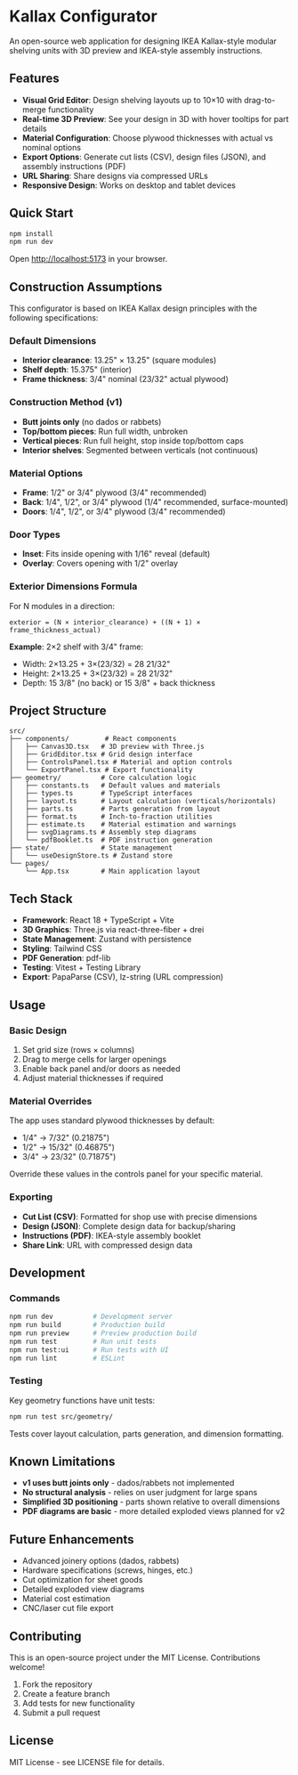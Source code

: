 # Kallax Configurator

An open-source web application for designing IKEA Kallax-style modular shelving units with 3D preview and IKEA-style assembly instructions.

## Features

- **Visual Grid Editor**: Design shelving layouts up to 10×10 with drag-to-merge functionality
- **Real-time 3D Preview**: See your design in 3D with hover tooltips for part details  
- **Material Configuration**: Choose plywood thicknesses with actual vs nominal options
- **Export Options**: Generate cut lists (CSV), design files (JSON), and assembly instructions (PDF)
- **URL Sharing**: Share designs via compressed URLs
- **Responsive Design**: Works on desktop and tablet devices

## Quick Start

```bash
npm install
npm run dev
```

Open [http://localhost:5173](http://localhost:5173) in your browser.

## Construction Assumptions

This configurator is based on IKEA Kallax design principles with the following specifications:

### Default Dimensions
- **Interior clearance**: 13.25" × 13.25" (square modules)  
- **Shelf depth**: 15.375" (interior)
- **Frame thickness**: 3/4" nominal (23/32" actual plywood)

### Construction Method (v1)
- **Butt joints only** (no dados or rabbets)
- **Top/bottom pieces**: Run full width, unbroken
- **Vertical pieces**: Run full height, stop inside top/bottom caps
- **Interior shelves**: Segmented between verticals (not continuous)

### Material Options
- **Frame**: 1/2" or 3/4" plywood (3/4" recommended)
- **Back**: 1/4", 1/2", or 3/4" plywood (1/4" recommended, surface-mounted)
- **Doors**: 1/4", 1/2", or 3/4" plywood (3/4" recommended)

### Door Types
- **Inset**: Fits inside opening with 1/16" reveal (default)
- **Overlay**: Covers opening with 1/2" overlay

### Exterior Dimensions Formula
For N modules in a direction:
```
exterior = (N × interior_clearance) + ((N + 1) × frame_thickness_actual)
```

**Example**: 2×2 shelf with 3/4" frame:
- Width: 2×13.25 + 3×(23/32) = 28 21/32"
- Height: 2×13.25 + 3×(23/32) = 28 21/32"  
- Depth: 15 3/8" (no back) or 15 3/8" + back thickness

## Project Structure

```
src/
├── components/         # React components
│   ├── Canvas3D.tsx   # 3D preview with Three.js
│   ├── GridEditor.tsx # Grid design interface
│   ├── ControlsPanel.tsx # Material and option controls  
│   └── ExportPanel.tsx # Export functionality
├── geometry/          # Core calculation logic
│   ├── constants.ts   # Default values and materials
│   ├── types.ts       # TypeScript interfaces
│   ├── layout.ts      # Layout calculation (verticals/horizontals)
│   ├── parts.ts       # Parts generation from layout
│   ├── format.ts      # Inch-to-fraction utilities
│   ├── estimate.ts    # Material estimation and warnings
│   ├── svgDiagrams.ts # Assembly step diagrams
│   └── pdfBooklet.ts  # PDF instruction generation
├── state/             # State management
│   └── useDesignStore.ts # Zustand store
└── pages/
    └── App.tsx        # Main application layout
```

## Tech Stack

- **Framework**: React 18 + TypeScript + Vite
- **3D Graphics**: Three.js via react-three-fiber + drei
- **State Management**: Zustand with persistence  
- **Styling**: Tailwind CSS
- **PDF Generation**: pdf-lib
- **Testing**: Vitest + Testing Library
- **Export**: PapaParse (CSV), lz-string (URL compression)

## Usage

### Basic Design
1. Set grid size (rows × columns)
2. Drag to merge cells for larger openings  
3. Enable back panel and/or doors as needed
4. Adjust material thicknesses if required

### Material Overrides
The app uses standard plywood thicknesses by default:
- 1/4" → 7/32" (0.21875")
- 1/2" → 15/32" (0.46875")  
- 3/4" → 23/32" (0.71875")

Override these values in the controls panel for your specific material.

### Exporting
- **Cut List (CSV)**: Formatted for shop use with precise dimensions
- **Design (JSON)**: Complete design data for backup/sharing
- **Instructions (PDF)**: IKEA-style assembly booklet
- **Share Link**: URL with compressed design data

## Development

### Commands
```bash
npm run dev          # Development server
npm run build        # Production build  
npm run preview      # Preview production build
npm run test         # Run unit tests
npm run test:ui      # Run tests with UI
npm run lint         # ESLint
```

### Testing
Key geometry functions have unit tests:
```bash
npm run test src/geometry/
```

Tests cover layout calculation, parts generation, and dimension formatting.

## Known Limitations

- **v1 uses butt joints only** - dados/rabbets not implemented
- **No structural analysis** - relies on user judgment for large spans
- **Simplified 3D positioning** - parts shown relative to overall dimensions
- **PDF diagrams are basic** - more detailed exploded views planned for v2

## Future Enhancements

- Advanced joinery options (dados, rabbets)
- Hardware specifications (screws, hinges, etc.)
- Cut optimization for sheet goods
- Detailed exploded view diagrams
- Material cost estimation
- CNC/laser cut file export

## Contributing

This is an open-source project under the MIT License. Contributions welcome!

1. Fork the repository
2. Create a feature branch
3. Add tests for new functionality  
4. Submit a pull request

## License

MIT License - see LICENSE file for details.